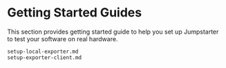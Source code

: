 # Getting Started Guides

This section provides getting started guide to help you set up Jumpstarter to
test your software on real hardware.

```{toctree}
setup-local-exporter.md
setup-exporter-client.md
```
